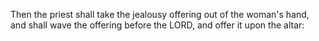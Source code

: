 Then the priest shall take the jealousy offering out of the woman's hand, and shall wave the offering before the LORD, and offer it upon the altar:

